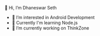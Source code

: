 👋 Hi, I’m Dhaneswar Seth
- 👀 I’m interested in Android Development
- 🌱 Currently I'm learning Node.js
- 🔭 I’m currently working on  ThinkZone


